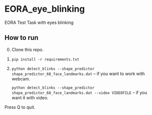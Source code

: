 # EORA_eye_blinking
EORA Test Task with eyes blinking
## How to run
0) Clone this repo.

1) `pip install -r requirements.txt`

2) `python detect_blinks --shape_predictor shape_predictor_68_face_landmarks.dat` – if you want to work with webcam.
   
   `python detect_blinks --shape_predictor shape_predictor_68_face_landmarks.dat --video VIDEOFILE` – if you want it with video.

Press Q to quit.